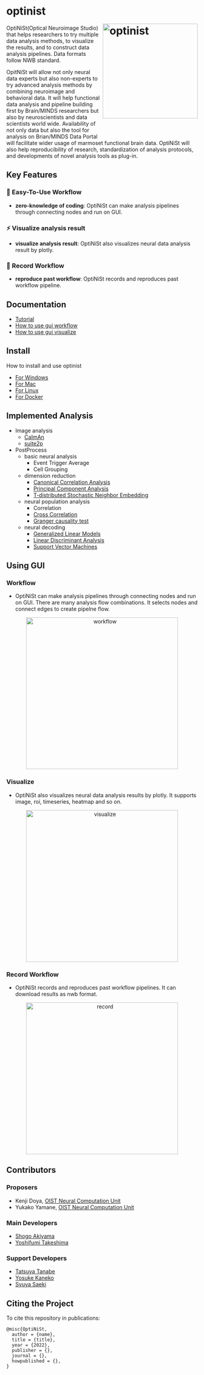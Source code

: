 # optinist <img src="docs/images/optinist.png" width="250" title="optinist" alt="optinist" align="right" vspace = "50">


OptiNiSt(Optical Neuroimage Studio) that helps researchers to try multiple data analysis methods, to visualize the results, and to construct data analysis pipelines. Data formats follow NWB standard.


OpitNiSt will allow not only neural data experts but also non-experts to try advanced analysis methods by combining neuroimage and behavioral data.
It will help functional data analysis and pipeline building first by Brain/MINDS researchers but also by neuroscientists and data scientists world wide.
Availability of not only data but also the tool for analysis on Brian/MINDS Data Portal will facilitate wider usage of marmoset functional brain data.
OptiNiSt will also help reproducibility of research, standardization of analysis protocols, and developments of novel analysis tools as plug-in.

## Key Features
### :beginner: Easy-To-Use Workflow
- **zero-knowledge of coding**: OptiNiSt can make analysis pipelines through connecting nodes and run on GUI.

### :zap: Visualize analysis result
- **visualize analysis result**: OptiNiSt also visualizes neural data analysis result by plotly.

### :rocket: Record Workflow
- **reproduce past workflow**: OptiNiSt records and reproduces past workflow pipeline.

## Documentation
- [Tutorial](docs/utils/tutorial.md)
- [How to use gui workflow](docs/gui/workflow.md)
- [How to use gui visualize](docs/gui/visualize.md)


## Install
How to install and use optinist
- [For Windows](docs/installation/windows.md)
- [For Mac](docs/installation/mac.md)
- [For Linux](docs/installation/linux.md)
- [For Docker](docs/installation/docker.md)


## Implemented Analysis
- Image analysis
  - [CaImAn](https://github.com/flatironinstitute/CaImAn)
  - [suite2p](https://github.com/MouseLand/suite2p)
- PostProcess
  - basic neural analysis
    - Event Trigger Average
    - Cell Grouping
  - dimension reduction
    - [Canonical Correlation Analysis](https://scikit-learn.org/stable/modules/generated/sklearn.cross_decomposition.CCA.html)
    - [Principal Component Analysis](https://scikit-learn.org/stable/modules/generated/sklearn.decomposition.PCA.html?highlight=pca#sklearn.decomposition.PCA)
    - [T-distributed Stochastic Neighbor Embedding](https://scikit-learn.org/stable/modules/generated/sklearn.manifold.TSNE.html?highlight=tsne#sklearn.manifold.TSNE)
  - neural population analysis
    - Correlation
    - [Cross Correlation](https://docs.scipy.org/doc/scipy/reference/generated/scipy.signal.correlate.html)
    - [Granger causality test](https://www.statsmodels.org/dev/generated/statsmodels.tsa.stattools.grangercausalitytests.html)
  - neural decoding
    - [Generalized Linear Models](https://www.statsmodels.org/stable/glm.html)
    - [Linear Discriminant Analysis](https://scikit-learn.org/stable/modules/generated/sklearn.discriminant_analysis.LinearDiscriminantAnalysis.html)
    - [Support Vector Machines](https://scikit-learn.org/stable/modules/svm.html#svm)


## Using GUI
### Workflow
- OptiNiSt can make analysis pipelines through connecting nodes and run on GUI. There are many analysis flow combinations. It selects nodes and connect edges to create pipelne flow.
<p align="center">
  <img width="400px" src="docs/images/workflow/whole.png" alt="workflow" />
</p>



### Visualize
- OptiNiSt also visualizes neural data analysis results by plotly. It supports image, roi, timeseries, heatmap and so on.
<p align="center">
  <img width="400px" src="docs/images/visualize/whole.png" alt="visualize" />
</p>

### Record Workflow
- OptiNiSt records and reproduces past workflow pipelines. It can download results as nwb format.
<p align="center">
  <img width="400px" src="docs/images/record/whole.png" alt="record" />
</p>



## Contributors
### Proposers
- Kenji Doya, [OIST Neural Computation Unit](https://groups.oist.jp/ncu)
- Yukako Yamane, [OIST Neural Computation Unit](https://groups.oist.jp/ncu)

### Main Developers
- [Shogo Akiyama](https://github.com/ShogoAkiyama)
- [Yoshifumi Takeshima](https://github.com/Yoshifumi14)

### Support Developers
- [Tatsuya Tanabe](https://github.com/ttya16)
- [Yosuke Kaneko](https://github.com/toto-maru)
- [Syuya Saeki](https://github.com/hiiaka)


## Citing the Project
To cite this repository in publications:
```
@misc{OptiNiSt,
  author = {name},
  title = {title},
  year = {2022},
  publisher = {},
  journal = {},
  howpublished = {},
}
```
